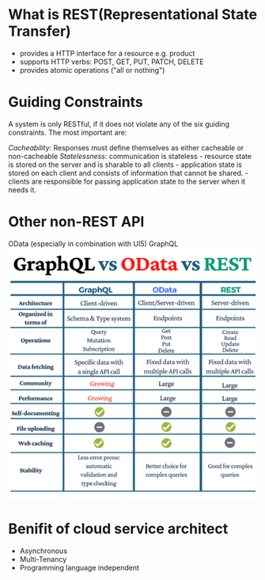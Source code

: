 # What is REST(Representational State Transfer)

- provides a HTTP interface for a resource e.g. product
- supports HTTP verbs: POST, GET, PUT, PATCH, DELETE
- provides atomic operations ("all or nothing")
# Guiding Constraints
A system is only RESTful, if it does not violate any of the six guiding constraints.
The most important are:

*Cacheability*: Responses must define themselves as either cacheable or non-cacheable
*Statelessness*: communication is stateless
    - resource state is stored on the server and is sharable to all clients
    - application state is stored on each client and consists of information that cannot be shared.
    - clients are responsible for passing application state to the server when it needs it.


# Other non-REST API
OData (especially in combination with UI5)
GraphQL
![apis](./doc/apis.png)

# Benifit of cloud service architect  
+ Asynchronous 
+ Multi-Tenancy
+ Programming language independent